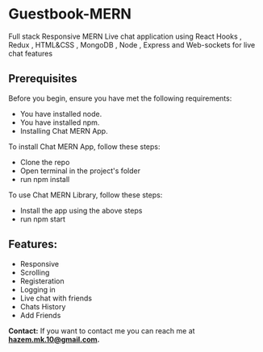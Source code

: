 # Guestbook-MERN
Full stack Responsive MERN Live chat application using React Hooks , Redux , HTML&CSS , MongoDB , Node , Express and Web-sockets for live chat features

## **Prerequisites**

Before you begin, ensure you have met the following requirements:

- You have installed node.
- You have installed npm.
- Installing Chat MERN App.

To install Chat MERN App, follow these steps:

- Clone the repo
- Open terminal in the project's folder
- run npm install

To use Chat MERN Library, follow these steps:

- Install the app using the above steps
- run npm start

## **Features:**

- Responsive
- Scrolling
- Registeration
- Logging in
- Live chat with friends
- Chats History
- Add Friends

**Contact:**
If you want to contact me you can reach me at **hazem.mk.10@gmail.com.**

